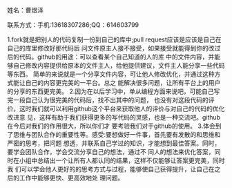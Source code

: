 姓名：曹煜泽  

联系方式：手机:13618307286;QQ：614603799

1.fork就是把别人的代码复制一份到自己的库中;pull request应该是应该是自己在自己的库里修改好那代码后
问文件原主人接不接受，如果接受就能得到你的改过后的代码。github的用途：可以查看某个自己知道的人的库
中的文件内容，并能够自己修改内容提供给原本的文件主人，给他提供建议，文件主人能分享一些代码等东西。
简单的来说就是一个分享文件内容，可让他人修改优化，并通过这种方式能让自己的内容更完美的一平台。总之
能解决很多问题，让所有平台上的用户的分享的东西更完美。
2.因为在以后学习中，单从编程方面来说吧，可能自己写完一段自己认为很完美的代码后，找不出其中的问题，
也没有对这段代码的评价，这时我们就可以利用github这个平台来获取他人的评价与对自己的代码的优化改进意
见，这样有助于我们获得更多的写代码的灵感，也是一种交流吧。github在今后对我们的作用很大，所以你们才
要考验我们对于github的使用。
3.体会到了思维与团队合作的重要性等。感受:要想做好一件事，首先要有发散的和思维和严密的思考，把问题
想透，并联系自己学过的知识，才能想到最佳答案。同时，要学会团队合作，学会交流分享自己的想法，通过不
同人的想法来优化答案，同时在小组中总结出一个让所有人都认同的结果，这样不仅能够让答案更完美，同时我
们可以学会他人更好的的思考方式与过程，能够使自己获得提升，让自己在之后的工作中能够更快、更高效地处
理问题。
